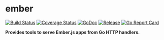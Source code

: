 # ember

[![Build Status](https://travis-ci.org/256dpi/ember.svg?branch=master)](https://travis-ci.org/256dpi/ember)
[![Coverage Status](https://coveralls.io/repos/github/256dpi/ember/badge.svg?branch=master)](https://coveralls.io/github/256dpi/ember?branch=master)
[![GoDoc](https://godoc.org/github.com/256dpi/ember?status.svg)](http://godoc.org/github.com/256dpi/ember)
[![Release](https://img.shields.io/github/release/256dpi/ember.svg)](https://github.com/256dpi/ember/releases)
[![Go Report Card](https://goreportcard.com/badge/github.com/256dpi/ember)](https://goreportcard.com/report/github.com/256dpi/ember)

**Provides tools to serve Ember.js apps from Go HTTP handlers.**

